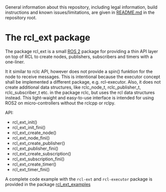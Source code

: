 General information about this repository, including legal information, build instructions and known issues/limitations, are given in [README.md](../README.md) in the repository root.

# The rcl_ext package

The package rcl_ext is a small [ROS 2](http://www.ros2.org/) package for providing a thin API layer on top of RCL to create nodes, publishers, subscribers and timers with a one-liner.

It it similar to rclc API, however does not provide a spin() funktion for the node to receive messages. This is intentional because the executor concept shall be implemented a different package, e.g. rcl-executor.
Also, it does not create additional data structures, like rclc_node_t, rclc_publisher_t, rclc_subscriber_t etc. in the package rclc, but uses the rcl data structures instead. This light-waight and easy-to-use interface is intended for using ROS2 on micro-controllers without the rclcpp or rclpy. 

API:
- rcl_ext_init()
- rcl_ext_init_fini()
- rcl_ext_create_node()
- rcl_ext_node_fini()
- rcl_ext_create_publisher()
- rcl_ext_publisher_fini()
- rcl_ext_create_subscription()
- rcl_ext_subscription_fini()
- rcl_ext_create_timer()
- rcl_ext_timer_fini()


A complete code example with the `rcl-ext` and `rcl-executor` package is provided in the package [rcl_ext_examples](../rcl_ext_examples)


